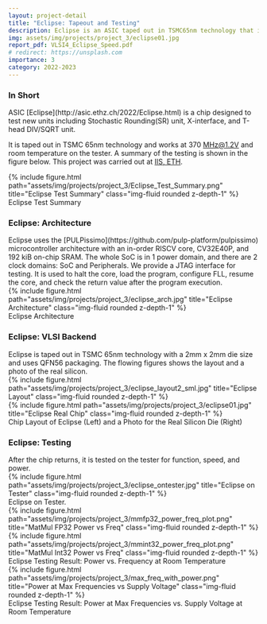 ```yaml
---
layout: project-detail
title: "Eclipse: Tapeout and Testing"
description: Eclipse is an ASIC taped out in TSMC65nm technology that integrates features such as Stochastic Rounding(SR) extension, an X-interface, and a T-head DIV/SQRT unit. This project contains system integration, a complete ASIC backend process, and ASIC testing after the chip returns.
img: assets/img/projects/project_3/eclipse01.jpg
report_pdf: VLSI4_Eclipse_Speed.pdf
# redirect: https://unsplash.com
importance: 3
category: 2022-2023
---
```


<h3 class="card-title"><span class="font-weight-bold">In Short</span></h3>
ASIC [Eclipse](http://asic.ethz.ch/2022/Eclipse.html) is a chip <span class="font-weight-bold">designed to test new units including Stochastic Rounding(SR) unit, X-interface, and T-head DIV/SQRT unit</span>. 

It is taped out in <span class="font-weight-bold">TSMC 65nm</span> technology and works at <span class="font-weight-bold">370 MHz@1.2V and room temperature</span> on the tester. A summary of the testing is shown in the figure below. This project was carried out at [IIS, ETH](https://iis.ee.ethz.ch/).

<div class="row justify-content-sm-center">
    <div class="col-sm-6 mt-3 mt-md-0">
        {% include figure.html path="assets/img/projects/project_3/Eclipse_Test_Summary.png" title="Eclipse Test Summary" class="img-fluid rounded z-depth-1" %}
    </div>
</div>
<div class="caption">
    Eclipse Test Summary
</div>

<h3 class="card-title"><span class="font-weight-bold">Eclipse: Architecture</span></h3>
Eclipse uses the [PULPissimo](https://github.com/pulp-platform/pulpissimo) microcontroller architecture with an in-order RISCV core, CV32E40P, and 192 kiB on-chip SRAM. The whole SoC is in 1 power domain, and there are 2 clock domains: SoC and Peripherals. We provide a <span class="font-weight-bold">JTAG interface for testing</span>. It is used to halt the core, load the program, configure FLL, resume the core, and check the return value after the program execution.

<div class="row">
    <div class="col-sm mt-3 mt-md-0">
        {% include figure.html path="assets/img/projects/project_3/eclipse_arch.jpg" title="Eclipse Architecture" class="img-fluid rounded z-depth-1" %}
    </div>
</div>
<div class="caption">
    Eclipse Architecture
</div>

<h3 class="card-title"><span class="font-weight-bold">Eclipse: VLSI Backend</span></h3>
Eclipse is taped out in <span class="font-weight-bold">TSMC 65nm</span> technology with a 2mm x 2mm die size and uses QFN56 packaging. The flowing figures shows the <span class="font-weight-bold">layout</span> and a photo of the <span class="font-weight-bold">real silicon</span>.

<div class="row">
    <div class="col-sm-6 mt-3 mt-md-0">
        {% include figure.html path="assets/img/projects/project_3/eclipse_layout2_sml.jpg" title="Eclipse Layout" class="img-fluid rounded z-depth-1" %}
    </div>
    <div class="col-sm-6 mt-3 mt-md-0">
        {% include figure.html path="assets/img/projects/project_3/eclipse01.jpg" title="Eclipse Real Chip" class="img-fluid rounded z-depth-1" %}
    </div>
</div>
<div class="caption">
    Chip Layout of Eclipse (Left) and a Photo for the Real Silicon Die (Right)
</div>

<h3 class="card-title"><span class="font-weight-bold">Eclipse: Testing</span></h3>
After the chip returns, it is tested on the tester for <span class="font-weight-bold">function, speed, and power</span>.
<div class="row justify-content-sm-center">
    <div class="col-sm-8 mt-3 mt-md-0">
        {% include figure.html path="assets/img/projects/project_3/eclipse_ontester.jpg" title="Eclipse on Tester" class="img-fluid rounded z-depth-1" %}
    </div>
</div>
<div class="caption">
    Eclipse on Tester.
</div>

<div class="row">
    <div class="col-sm-6 mt-3 mt-md-0">
        {% include figure.html path="assets/img/projects/project_3/mmfp32_power_freq_plot.png" title="MatMul FP32 Power vs Freq" class="img-fluid rounded z-depth-1" %}
    </div>
    <div class="col-sm-6 mt-3 mt-md-0">
        {% include figure.html path="assets/img/projects/project_3/mmint32_power_freq_plot.png" title="MatMul Int32 Power vs Freq" class="img-fluid rounded z-depth-1" %}
    </div>
</div>
<div class="caption">
    Eclipse Testing Result: Power vs. Frequency at Room Temperature
</div>

<div class="row justify-content-sm-center">
    <div class="col-sm-8 mt-3 mt-md-0">
        {% include figure.html path="assets/img/projects/project_3/max_freq_with_power.png" title="Power at Max Frequencies vs Supply Voltage" class="img-fluid rounded z-depth-1" %}
    </div>
</div>
<div class="caption">
    Eclipse Testing Result: Power at Max Frequencies vs. Supply Voltage at Room Temperature
</div>
